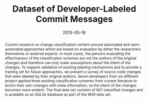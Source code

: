 ---
abstract: Current research on change classification centers around automated and semi-automated
  approaches which are based on evaluation by either the researchers themselves or
  external experts. In most cases, the persons evaluating the effectiveness of the
  classification schemes are not the authors of the original changes and therefore
  can only make assumptions about the intent of the changes. To support validation
  of existing labeling mechanisms and to provide a training set for future approaches,
  we present a survey of source code changes that were labeled by their original authors.
  Seven developers from six different project applied three existing classification
  schemes from current literature to enrich their own changes with meta-information,
  so the intent of the changes becomes more evident. The final data set consists of
  967 classified changes and is available as an SQLite database as part of the MSR
  data set.
authors:
- Andreas Mauczka
- Florian Brosch
- Christian Schanes
- Thomas Grechenig
date: '2015-05-16'
featured: false
links:
- name: Publik
  url: https://publik.tuwien.ac.at/showentry.php?ID=246260&lang=2
publication: 'Talk: The 12th Working Conference on Mining Software Repositories (MSR),
  Florenz, Italien; 05-16-2015 - 05-17-2015; in: "Proceedings of the 12th Working
  Conference on Mining Software Repositories (MSR)", IEEE, (2015), ISBN: 978-0-7695-5594-2;
  490 - 493'
publication_types:
- '1'
publishDate: '2015-05-16'
title: Dataset of Developer-Labeled Commit Messages
url_pdf: ''
---